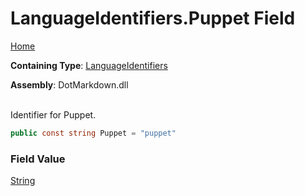 # LanguageIdentifiers\.Puppet Field

[Home](../../../README.md)

**Containing Type**: [LanguageIdentifiers](../README.md)

**Assembly**: DotMarkdown\.dll

\
Identifier for Puppet\.

```csharp
public const string Puppet = "puppet"
```

### Field Value

[String](https://docs.microsoft.com/en-us/dotnet/api/system.string)

